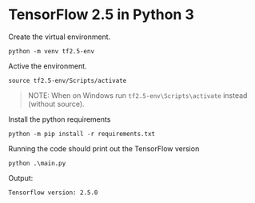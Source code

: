 # TensorFlow 2.5 in Python 3

Create the virtual environment.
```
python -m venv tf2.5-env
```

Active the environment.
```
source tf2.5-env/Scripts/activate
```
> NOTE: When on Windows run `tf2.5-env\Scripts\activate` instead (without source).

Install the python requirements
```
python -m pip install -r requirements.txt
```

Running the code should print out the TensorFlow version
```
python .\main.py
```
Output:
```
Tensorflow version: 2.5.0
```